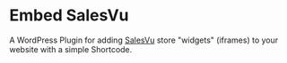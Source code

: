 # Embed SalesVu

A WordPress Plugin for adding [SalesVu](https://www.salesvu.com) store "widgets" (iframes) to your website with a simple Shortcode.

